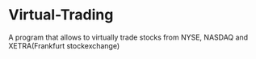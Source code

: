 # Virtual-Trading
A program that allows to virtually trade stocks from NYSE, NASDAQ and XETRA(Frankfurt stockexchange)
